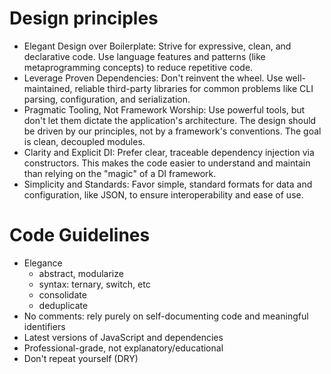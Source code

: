 # Design principles

- Elegant Design over Boilerplate: Strive for expressive, clean, and declarative code. Use language features and
  patterns (like metaprogramming concepts) to reduce repetitive code.
- Leverage Proven Dependencies: Don't reinvent the wheel. Use well-maintained, reliable third-party libraries for common
  problems like CLI parsing, configuration, and serialization.
- Pragmatic Tooling, Not Framework Worship: Use powerful tools, but don't let them dictate the application's
  architecture. The design should be driven by our principles, not by a framework's conventions. The goal is clean,
  decoupled modules.
- Clarity and Explicit DI: Prefer clear, traceable dependency injection via constructors. This makes the code easier to
  understand and maintain than relying on the "magic" of a DI framework.
- Simplicity and Standards: Favor simple, standard formats for data and configuration, like JSON, to ensure
  interoperability and ease of use.

# Code Guidelines

- Elegance
    - abstract, modularize
    - syntax: ternary, switch, etc
    - consolidate
    - deduplicate
- No comments: rely purely on self-documenting code and meaningful identifiers
- Latest versions of JavaScript and dependencies
- Professional-grade, not explanatory/educational
- Don't repeat yourself (DRY)

